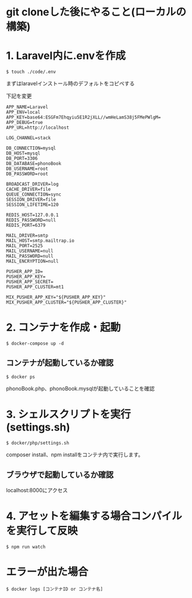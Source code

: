 # git cloneした後にやること(ローカルの構築)

# 1. Laravel内に.envを作成
    $ touch ./code/.env
まずはlaravelインストール時のデフォルトをコピペする

下記を変更
```:
APP_NAME=Laravel
APP_ENV=local
APP_KEY=base64:ESGFm7Ehqyiu5E1R2jXLL//wmHeLamS38j5FMePWlgM=
APP_DEBUG=true
APP_URL=http://localhost

LOG_CHANNEL=stack

DB_CONNECTION=mysql
DB_HOST=mysql
DB_PORT=3306
DB_DATABASE=phonoBook
DB_USERNAME=root
DB_PASSWORD=root

BROADCAST_DRIVER=log
CACHE_DRIVER=file
QUEUE_CONNECTION=sync
SESSION_DRIVER=file
SESSION_LIFETIME=120

REDIS_HOST=127.0.0.1
REDIS_PASSWORD=null
REDIS_PORT=6379

MAIL_DRIVER=smtp
MAIL_HOST=smtp.mailtrap.io
MAIL_PORT=2525
MAIL_USERNAME=null
MAIL_PASSWORD=null
MAIL_ENCRYPTION=null

PUSHER_APP_ID=
PUSHER_APP_KEY=
PUSHER_APP_SECRET=
PUSHER_APP_CLUSTER=mt1

MIX_PUSHER_APP_KEY="${PUSHER_APP_KEY}"
MIX_PUSHER_APP_CLUSTER="${PUSHER_APP_CLUSTER}"
```

# 2. コンテナを作成・起動
    $ docker-compose up -d

## コンテナが起動しているか確認
    $ docker ps
phonoBook.php、phonoBook.mysqlが起動していることを確認

# 3. シェルスクリプトを実行(settings.sh)
    $ docker/php/settings.sh
composer install、npm installをコンテナ内で実行します。

## ブラウザで起動しているか確認
localhost:8000にアクセス

# 4. アセットを編集する場合コンパイルを実行して反映
    $ npm run watch

# エラーが出た場合
    $ docker logs [コンテナID or コンテナ名]



























